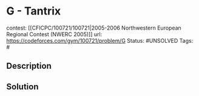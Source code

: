 # G - Tantrix

contest: [[CFICPC/100721/100721|2005-2006 Northwestern European Regional Contest (NWERC 2005)]]
url: https://codeforces.com/gym/100721/problem/G
Status: #UNSOLVED
Tags: #

## Description

## Solution


